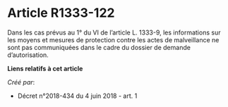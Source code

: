 # Article R1333-122

Dans les cas prévus au 1° du VI de l’article L. 1333-9, les informations sur les moyens et mesures de protection contre les
actes de malveillance ne sont pas communiquées dans le cadre du dossier de demande d’autorisation.

**Liens relatifs à cet article**

_Créé par_:

  - Décret n°2018-434 du 4 juin 2018 - art. 1
